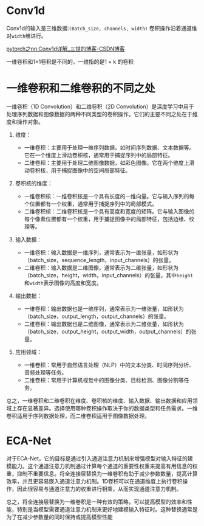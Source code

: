 # Conv1d

Conv1d的输入是三维数据:`(Batch_size, channels, width)`
卷积操作沿着通道维对`width`维进行。

[pytorch之nn.Conv1d详解_三世的博客-CSDN博客](https://blog.csdn.net/qimo601/article/details/125834066?utm_medium=distribute.pc_relevant.none-task-blog-2~default~baidujs_utm_term~default-4-125834066-blog-124062037.235^v38^pc_relevant_default_base&spm=1001.2101.3001.4242.3&utm_relevant_index=7)



一维卷积和1×1卷积是不同的，一维指的是1 × k 的卷积


# 一维卷积和二维卷积的不同之处

一维卷积（1D Convolution）和二维卷积（2D Convolution）是深度学习中用于处理序列数据和图像数据的两种不同类型的卷积操作。它们的主要不同之处在于维度和操作对象。

1. 维度：
   - 一维卷积：主要用于处理一维序列数据，如时间序列数据、文本数据等。它在一个维度上滑动卷积核，通常用于捕捉序列中的局部特征。
   - 二维卷积：主要用于处理二维图像数据，如彩色图像。它在两个维度上滑动卷积核，用于捕捉图像中的空间局部特征。

2. 卷积核的维度：
   - 一维卷积核：一维卷积核是一个具有长度的一维向量。它与输入序列的每个位置都有一个权重，通常用于捕捉序列中的局部模式。
   - 二维卷积核：二维卷积核是一个具有高度和宽度的矩阵。它与输入图像的每个像素位置都有一个权重，用于捕捉图像中的局部特征，包括边缘、纹理等。

3. 输入数据：
   - 一维卷积：输入数据是一维序列，通常表示为一维张量，如形状为（batch_size，sequence_length，input_channels）的张量。
   - 二维卷积：输入数据是二维图像，通常表示为二维张量，如形状为（batch_size，height，width，input_channels）的张量，其中`height`和`width`表示图像的高度和宽度。

4. 输出数据：
   - 一维卷积：输出数据也是一维序列，通常表示为一维张量，如形状为（batch_size，output_length，output_channels）的张量。
   - 二维卷积：输出数据也是二维图像，通常表示为二维张量，如形状为（batch_size，output_height，output_width，output_channels）的张量。

5. 应用领域：
   - 一维卷积：常用于自然语言处理（NLP）中的文本分类、时间序列分析、音频处理等任务。
   - 二维卷积：常用于计算机视觉中的图像分类、目标检测、图像分割等任务。

总之，一维卷积和二维卷积在维度、卷积核的维度、输入数据、输出数据和应用领域上存在显著差异。选择使用哪种卷积操作取决于你的数据类型和任务需求。一维卷积适用于序列数据处理，而二维卷积适用于图像数据处理。

# ECA-Net

对于ECA-Net，它的目标是通过引入通道注意力机制来增强模型对输入特征的建模能力。这个通道注意力机制通过计算每个通道的重要性权重来提高有用信息的权重，抑制不重要信息。将全连接层替换为一维卷积有助于减少参数数量，提高计算效率，并且更容易嵌入通道注意力机制。1D卷积可以在通道维度上执行卷积操作，因此很容易与通道注意力的权重进行相乘，从而实现通道注意力机制。

总之，将全连接层替换为一维卷积是一种有效的策略，可以提高模型的效率和性能，特别是当模型需要通道注意力机制来更好地建模输入特征时。这种替换通常是为了在减少参数量的同时保持或提高模型性能